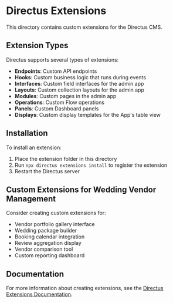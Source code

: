 # Directus Extensions

This directory contains custom extensions for the Directus CMS.

## Extension Types

Directus supports several types of extensions:
- **Endpoints**: Custom API endpoints
- **Hooks**: Custom business logic that runs during events
- **Interfaces**: Custom field interfaces for the admin app
- **Layouts**: Custom collection layouts for the admin app
- **Modules**: Custom pages in the admin app
- **Operations**: Custom Flow operations
- **Panels**: Custom Dashboard panels
- **Displays**: Custom display templates for the App's table view

## Installation

To install an extension:
1. Place the extension folder in this directory
2. Run `npx directus extensions install` to register the extension
3. Restart the Directus server

## Custom Extensions for Wedding Vendor Management

Consider creating custom extensions for:
- Vendor portfolio gallery interface
- Wedding package builder
- Booking calendar integration
- Review aggregation display
- Vendor comparison tool
- Custom reporting dashboard

## Documentation

For more information about creating extensions, see the [Directus Extensions Documentation](https://docs.directus.io/extensions/).